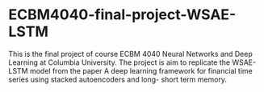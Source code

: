 # ECBM4040-final-project-WSAE-LSTM
This is the final project of course ECBM 4040 Neural Networks and Deep Learning at Columbia University. The project is aim to replicate the WSAE-LSTM model from the paper A deep learning framework for financial time series using stacked autoencoders and long- short term memory.
